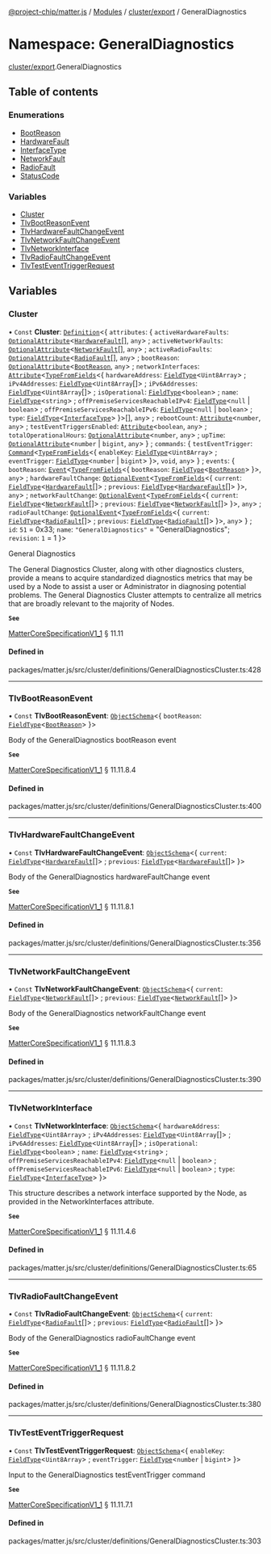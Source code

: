 [@project-chip/matter.js](../README.md) / [Modules](../modules.md) / [cluster/export](cluster_export.md) / GeneralDiagnostics

# Namespace: GeneralDiagnostics

[cluster/export](cluster_export.md).GeneralDiagnostics

## Table of contents

### Enumerations

- [BootReason](../enums/cluster_export.GeneralDiagnostics.BootReason.md)
- [HardwareFault](../enums/cluster_export.GeneralDiagnostics.HardwareFault.md)
- [InterfaceType](../enums/cluster_export.GeneralDiagnostics.InterfaceType.md)
- [NetworkFault](../enums/cluster_export.GeneralDiagnostics.NetworkFault.md)
- [RadioFault](../enums/cluster_export.GeneralDiagnostics.RadioFault.md)
- [StatusCode](../enums/cluster_export.GeneralDiagnostics.StatusCode.md)

### Variables

- [Cluster](cluster_export.GeneralDiagnostics.md#cluster)
- [TlvBootReasonEvent](cluster_export.GeneralDiagnostics.md#tlvbootreasonevent)
- [TlvHardwareFaultChangeEvent](cluster_export.GeneralDiagnostics.md#tlvhardwarefaultchangeevent)
- [TlvNetworkFaultChangeEvent](cluster_export.GeneralDiagnostics.md#tlvnetworkfaultchangeevent)
- [TlvNetworkInterface](cluster_export.GeneralDiagnostics.md#tlvnetworkinterface)
- [TlvRadioFaultChangeEvent](cluster_export.GeneralDiagnostics.md#tlvradiofaultchangeevent)
- [TlvTestEventTriggerRequest](cluster_export.GeneralDiagnostics.md#tlvtesteventtriggerrequest)

## Variables

### Cluster

• `Const` **Cluster**: [`Definition`](cluster_export.ClusterFactory.md#definition)<{ `attributes`: { `activeHardwareFaults`: [`OptionalAttribute`](cluster_export.md#optionalattribute)<[`HardwareFault`](../enums/cluster_export.GeneralDiagnostics.HardwareFault.md)[], `any`\> ; `activeNetworkFaults`: [`OptionalAttribute`](cluster_export.md#optionalattribute)<[`NetworkFault`](../enums/cluster_export.GeneralDiagnostics.NetworkFault.md)[], `any`\> ; `activeRadioFaults`: [`OptionalAttribute`](cluster_export.md#optionalattribute)<[`RadioFault`](../enums/cluster_export.GeneralDiagnostics.RadioFault.md)[], `any`\> ; `bootReason`: [`OptionalAttribute`](cluster_export.md#optionalattribute)<[`BootReason`](../enums/cluster_export.GeneralDiagnostics.BootReason.md), `any`\> ; `networkInterfaces`: [`Attribute`](cluster_export.md#attribute)<[`TypeFromFields`](tlv_export.md#typefromfields)<{ `hardwareAddress`: [`FieldType`](../interfaces/tlv_export.FieldType.md)<`Uint8Array`\> ; `iPv4Addresses`: [`FieldType`](../interfaces/tlv_export.FieldType.md)<`Uint8Array`[]\> ; `iPv6Addresses`: [`FieldType`](../interfaces/tlv_export.FieldType.md)<`Uint8Array`[]\> ; `isOperational`: [`FieldType`](../interfaces/tlv_export.FieldType.md)<`boolean`\> ; `name`: [`FieldType`](../interfaces/tlv_export.FieldType.md)<`string`\> ; `offPremiseServicesReachableIPv4`: [`FieldType`](../interfaces/tlv_export.FieldType.md)<``null`` \| `boolean`\> ; `offPremiseServicesReachableIPv6`: [`FieldType`](../interfaces/tlv_export.FieldType.md)<``null`` \| `boolean`\> ; `type`: [`FieldType`](../interfaces/tlv_export.FieldType.md)<[`InterfaceType`](../enums/cluster_export.GeneralDiagnostics.InterfaceType.md)\>  }\>[], `any`\> ; `rebootCount`: [`Attribute`](cluster_export.md#attribute)<`number`, `any`\> ; `testEventTriggersEnabled`: [`Attribute`](cluster_export.md#attribute)<`boolean`, `any`\> ; `totalOperationalHours`: [`OptionalAttribute`](cluster_export.md#optionalattribute)<`number`, `any`\> ; `upTime`: [`OptionalAttribute`](cluster_export.md#optionalattribute)<`number` \| `bigint`, `any`\>  } ; `commands`: { `testEventTrigger`: [`Command`](cluster_export.md#command)<[`TypeFromFields`](tlv_export.md#typefromfields)<{ `enableKey`: [`FieldType`](../interfaces/tlv_export.FieldType.md)<`Uint8Array`\> ; `eventTrigger`: [`FieldType`](../interfaces/tlv_export.FieldType.md)<`number` \| `bigint`\>  }\>, `void`, `any`\>  } ; `events`: { `bootReason`: [`Event`](cluster_export.md#event)<[`TypeFromFields`](tlv_export.md#typefromfields)<{ `bootReason`: [`FieldType`](../interfaces/tlv_export.FieldType.md)<[`BootReason`](../enums/cluster_export.GeneralDiagnostics.BootReason.md)\>  }\>, `any`\> ; `hardwareFaultChange`: [`OptionalEvent`](cluster_export.md#optionalevent)<[`TypeFromFields`](tlv_export.md#typefromfields)<{ `current`: [`FieldType`](../interfaces/tlv_export.FieldType.md)<[`HardwareFault`](../enums/cluster_export.GeneralDiagnostics.HardwareFault.md)[]\> ; `previous`: [`FieldType`](../interfaces/tlv_export.FieldType.md)<[`HardwareFault`](../enums/cluster_export.GeneralDiagnostics.HardwareFault.md)[]\>  }\>, `any`\> ; `networkFaultChange`: [`OptionalEvent`](cluster_export.md#optionalevent)<[`TypeFromFields`](tlv_export.md#typefromfields)<{ `current`: [`FieldType`](../interfaces/tlv_export.FieldType.md)<[`NetworkFault`](../enums/cluster_export.GeneralDiagnostics.NetworkFault.md)[]\> ; `previous`: [`FieldType`](../interfaces/tlv_export.FieldType.md)<[`NetworkFault`](../enums/cluster_export.GeneralDiagnostics.NetworkFault.md)[]\>  }\>, `any`\> ; `radioFaultChange`: [`OptionalEvent`](cluster_export.md#optionalevent)<[`TypeFromFields`](tlv_export.md#typefromfields)<{ `current`: [`FieldType`](../interfaces/tlv_export.FieldType.md)<[`RadioFault`](../enums/cluster_export.GeneralDiagnostics.RadioFault.md)[]\> ; `previous`: [`FieldType`](../interfaces/tlv_export.FieldType.md)<[`RadioFault`](../enums/cluster_export.GeneralDiagnostics.RadioFault.md)[]\>  }\>, `any`\>  } ; `id`: ``51`` = 0x33; `name`: ``"GeneralDiagnostics"`` = "GeneralDiagnostics"; `revision`: ``1`` = 1 }\>

General Diagnostics

The General Diagnostics Cluster, along with other diagnostics clusters, provide a means to acquire standardized
diagnostics metrics that may be used by a Node to assist a user or Administrator in diagnosing potential
problems. The General Diagnostics Cluster attempts to centralize all metrics that are broadly relevant to the
majority of Nodes.

**`See`**

[MatterCoreSpecificationV1_1](../interfaces/spec_export.MatterCoreSpecificationV1_1.md) § 11.11

#### Defined in

packages/matter.js/src/cluster/definitions/GeneralDiagnosticsCluster.ts:428

___

### TlvBootReasonEvent

• `Const` **TlvBootReasonEvent**: [`ObjectSchema`](../classes/tlv_export.ObjectSchema.md)<{ `bootReason`: [`FieldType`](../interfaces/tlv_export.FieldType.md)<[`BootReason`](../enums/cluster_export.GeneralDiagnostics.BootReason.md)\>  }\>

Body of the GeneralDiagnostics bootReason event

**`See`**

[MatterCoreSpecificationV1_1](../interfaces/spec_export.MatterCoreSpecificationV1_1.md) § 11.11.8.4

#### Defined in

packages/matter.js/src/cluster/definitions/GeneralDiagnosticsCluster.ts:400

___

### TlvHardwareFaultChangeEvent

• `Const` **TlvHardwareFaultChangeEvent**: [`ObjectSchema`](../classes/tlv_export.ObjectSchema.md)<{ `current`: [`FieldType`](../interfaces/tlv_export.FieldType.md)<[`HardwareFault`](../enums/cluster_export.GeneralDiagnostics.HardwareFault.md)[]\> ; `previous`: [`FieldType`](../interfaces/tlv_export.FieldType.md)<[`HardwareFault`](../enums/cluster_export.GeneralDiagnostics.HardwareFault.md)[]\>  }\>

Body of the GeneralDiagnostics hardwareFaultChange event

**`See`**

[MatterCoreSpecificationV1_1](../interfaces/spec_export.MatterCoreSpecificationV1_1.md) § 11.11.8.1

#### Defined in

packages/matter.js/src/cluster/definitions/GeneralDiagnosticsCluster.ts:356

___

### TlvNetworkFaultChangeEvent

• `Const` **TlvNetworkFaultChangeEvent**: [`ObjectSchema`](../classes/tlv_export.ObjectSchema.md)<{ `current`: [`FieldType`](../interfaces/tlv_export.FieldType.md)<[`NetworkFault`](../enums/cluster_export.GeneralDiagnostics.NetworkFault.md)[]\> ; `previous`: [`FieldType`](../interfaces/tlv_export.FieldType.md)<[`NetworkFault`](../enums/cluster_export.GeneralDiagnostics.NetworkFault.md)[]\>  }\>

Body of the GeneralDiagnostics networkFaultChange event

**`See`**

[MatterCoreSpecificationV1_1](../interfaces/spec_export.MatterCoreSpecificationV1_1.md) § 11.11.8.3

#### Defined in

packages/matter.js/src/cluster/definitions/GeneralDiagnosticsCluster.ts:390

___

### TlvNetworkInterface

• `Const` **TlvNetworkInterface**: [`ObjectSchema`](../classes/tlv_export.ObjectSchema.md)<{ `hardwareAddress`: [`FieldType`](../interfaces/tlv_export.FieldType.md)<`Uint8Array`\> ; `iPv4Addresses`: [`FieldType`](../interfaces/tlv_export.FieldType.md)<`Uint8Array`[]\> ; `iPv6Addresses`: [`FieldType`](../interfaces/tlv_export.FieldType.md)<`Uint8Array`[]\> ; `isOperational`: [`FieldType`](../interfaces/tlv_export.FieldType.md)<`boolean`\> ; `name`: [`FieldType`](../interfaces/tlv_export.FieldType.md)<`string`\> ; `offPremiseServicesReachableIPv4`: [`FieldType`](../interfaces/tlv_export.FieldType.md)<``null`` \| `boolean`\> ; `offPremiseServicesReachableIPv6`: [`FieldType`](../interfaces/tlv_export.FieldType.md)<``null`` \| `boolean`\> ; `type`: [`FieldType`](../interfaces/tlv_export.FieldType.md)<[`InterfaceType`](../enums/cluster_export.GeneralDiagnostics.InterfaceType.md)\>  }\>

This structure describes a network interface supported by the Node, as provided in the NetworkInterfaces
attribute.

**`See`**

[MatterCoreSpecificationV1_1](../interfaces/spec_export.MatterCoreSpecificationV1_1.md) § 11.11.4.6

#### Defined in

packages/matter.js/src/cluster/definitions/GeneralDiagnosticsCluster.ts:65

___

### TlvRadioFaultChangeEvent

• `Const` **TlvRadioFaultChangeEvent**: [`ObjectSchema`](../classes/tlv_export.ObjectSchema.md)<{ `current`: [`FieldType`](../interfaces/tlv_export.FieldType.md)<[`RadioFault`](../enums/cluster_export.GeneralDiagnostics.RadioFault.md)[]\> ; `previous`: [`FieldType`](../interfaces/tlv_export.FieldType.md)<[`RadioFault`](../enums/cluster_export.GeneralDiagnostics.RadioFault.md)[]\>  }\>

Body of the GeneralDiagnostics radioFaultChange event

**`See`**

[MatterCoreSpecificationV1_1](../interfaces/spec_export.MatterCoreSpecificationV1_1.md) § 11.11.8.2

#### Defined in

packages/matter.js/src/cluster/definitions/GeneralDiagnosticsCluster.ts:380

___

### TlvTestEventTriggerRequest

• `Const` **TlvTestEventTriggerRequest**: [`ObjectSchema`](../classes/tlv_export.ObjectSchema.md)<{ `enableKey`: [`FieldType`](../interfaces/tlv_export.FieldType.md)<`Uint8Array`\> ; `eventTrigger`: [`FieldType`](../interfaces/tlv_export.FieldType.md)<`number` \| `bigint`\>  }\>

Input to the GeneralDiagnostics testEventTrigger command

**`See`**

[MatterCoreSpecificationV1_1](../interfaces/spec_export.MatterCoreSpecificationV1_1.md) § 11.11.7.1

#### Defined in

packages/matter.js/src/cluster/definitions/GeneralDiagnosticsCluster.ts:303
